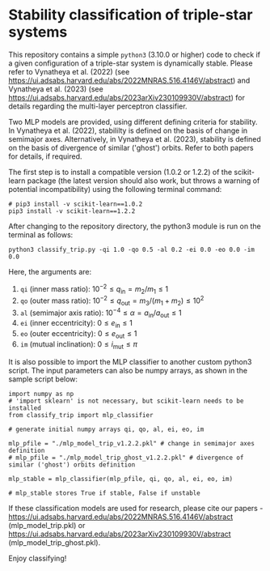 # Stability classification of triple-star systems

This repository contains a simple `python3` (3.10.0 or higher) code to check if a given configuration of a triple-star system is dynamically stable. Please refer to Vynatheya et al. (2022) (see https://ui.adsabs.harvard.edu/abs/2022MNRAS.516.4146V/abstract) and Vynatheya et al. (2023) (see https://ui.adsabs.harvard.edu/abs/2023arXiv230109930V/abstract) for details regarding the multi-layer perceptron classifier.

Two MLP models are provided, using different defining criteria for stability. In Vynatheya et al. (2022), stabililty is defined on the basis of change in semimajor axes. Alternatively, in Vynatheya et al. (2023), stability is defined on the basis of divergence of similar ('ghost') orbits. Refer to both papers for details, if required.

The first step is to install a compatible version (1.0.2 or 1.2.2) of the scikit-learn package (the latest version should also work, but throws a warning of potential incompatibility) using the following terminal command:

    # pip3 install -v scikit-learn==1.0.2
    pip3 install -v scikit-learn==1.2.2
    
After changing to the repository directory, the python3 module is run on the terminal as follows:

    python3 classify_trip.py -qi 1.0 -qo 0.5 -al 0.2 -ei 0.0 -eo 0.0 -im 0.0
    
Here, the arguments are:

1) `qi` (inner mass ratio):   $10^{-2} \leq q_{\mathrm{in}} = m_2 / m_1 \leq 1$
2) `qo` (outer mass ratio):   $10^{-2} \leq q_{\mathrm{out}} = m_3 / (m_1+m_2) \leq 10^{2}$
3) `al` (semimajor axis ratio):   $10^{-4} \leq \alpha = a_{\mathrm{in}} / a_{\mathrm{out}} \leq 1$
4) `ei` (inner eccentricity):   $0 \leq e_{\mathrm{in}} \leq 1$
5) `eo` (outer eccentricity):   $0 \leq e_{\mathrm{out}} \leq 1$
6) `im` (mutual inclination):   $0 \leq i_{\mathrm{mut}} \leq \pi$

It is also possible to import the MLP classifier to another custom python3 script. The input parameters can also be numpy arrays, as shown in the sample script below:

    import numpy as np
    # 'import sklearn' is not necessary, but scikit-learn needs to be installed
    from classify_trip import mlp_classifier

    # generate initial numpy arrays qi, qo, al, ei, eo, im

    mlp_pfile = "./mlp_model_trip_v1.2.2.pkl" # change in semimajor axes definition
    # mlp_pfile = "./mlp_model_trip_ghost_v1.2.2.pkl" # divergence of similar ('ghost') orbits definition

    mlp_stable = mlp_classifier(mlp_pfile, qi, qo, al, ei, eo, im)

    # mlp_stable stores True if stable, False if unstable

If these classification models are used for research, please cite our papers - https://ui.adsabs.harvard.edu/abs/2022MNRAS.516.4146V/abstract (mlp_model_trip.pkl) or https://ui.adsabs.harvard.edu/abs/2023arXiv230109930V/abstract (mlp_model_trip_ghost.pkl).

Enjoy classifying!
